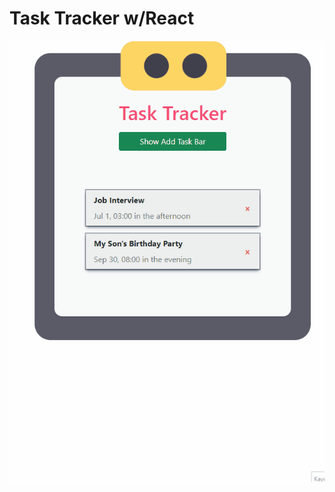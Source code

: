 # Task Tracker w/React
![](https://github.com/erol1098/task-tracker-react/blob/master/src/assets/readme.gif)
